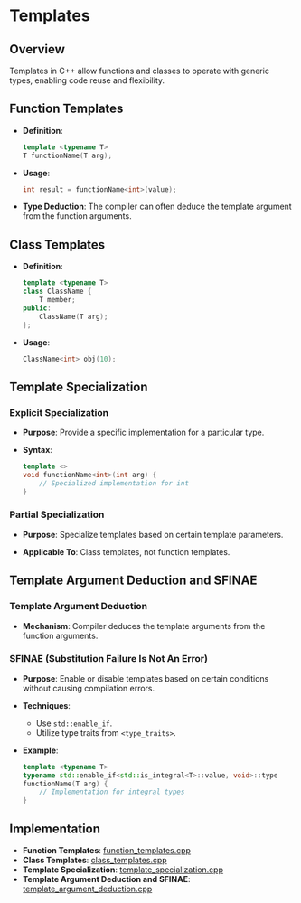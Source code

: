 ﻿# Templates

## Overview

Templates in C++ allow functions and classes to operate with generic types, enabling code reuse and flexibility.

## Function Templates

- **Definition**:

  ```cpp
  template <typename T>
  T functionName(T arg);
  ```

- **Usage**:

  ```cpp
  int result = functionName<int>(value);
  ```

- **Type Deduction**: The compiler can often deduce the template argument from the function arguments.

## Class Templates

- **Definition**:

  ```cpp
  template <typename T>
  class ClassName {
      T member;
  public:
      ClassName(T arg);
  };
  ```

- **Usage**:

  ```cpp
  ClassName<int> obj(10);
  ```

## Template Specialization

### Explicit Specialization

- **Purpose**: Provide a specific implementation for a particular type.

- **Syntax**:

  ```cpp
  template <>
  void functionName<int>(int arg) {
      // Specialized implementation for int
  }
  ```

### Partial Specialization

- **Purpose**: Specialize templates based on certain template parameters.

- **Applicable To**: Class templates, not function templates.

## Template Argument Deduction and SFINAE

### Template Argument Deduction

- **Mechanism**: Compiler deduces the template arguments from the function arguments.

### SFINAE (Substitution Failure Is Not An Error)

- **Purpose**: Enable or disable templates based on certain conditions without causing compilation errors.

- **Techniques**:

    - Use `std::enable_if`.
    - Utilize type traits from `<type_traits>`.

- **Example**:

  ```cpp
  template <typename T>
  typename std::enable_if<std::is_integral<T>::value, void>::type
  functionName(T arg) {
      // Implementation for integral types
  }
  ```

## Implementation

- **Function Templates**: [function\_templates.cpp](Templates/function_templates.cpp)
- **Class Templates**: [class\_templates.cpp](Templates/class_templates.cpp)
- **Template Specialization**: [template\_specialization.cpp](Templates/template_specialization.cpp)
- **Template Argument Deduction and SFINAE**: [template\_argument\_deduction.cpp](Templates/template_argument_deduction.cpp)